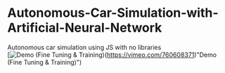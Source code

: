 # Autonomous-Car-Simulation-with-Artificial-Neural-Network<br/>
Autonomous car simulation using JS with no libraries<br/>
[![Demo (Fine Tuning & Training)](https://drive.google.com/file/d/1bUAhMtCR383AgHNqBdkvE8qRVCF8Q922/view?usp=sharing)(https://vimeo.com/760608371)"Demo (Fine Tuning & Training)")
